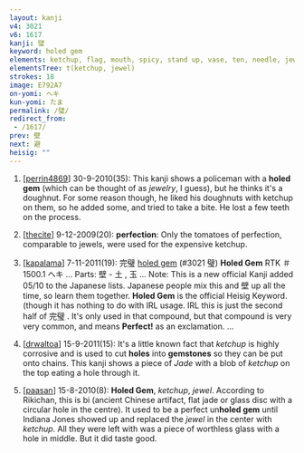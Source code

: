```yaml
---
layout: kanji
v4: 3021
v6: 1617
kanji: 璧
keyword: holed gem
elements: ketchup, flag, mouth, spicy, stand up, vase, ten, needle, jewel, king, ball, earring, drop
elementsTree: t(ketchup, jewel)
strokes: 18
image: E792A7
on-yomi: ヘキ
kun-yomi: たま
permalink: /璧/
redirect_from:
 - /1617/
prev: 壁
next: 避
heisig: ""
---
```


1) [<a href="http://kanji.koohii.com/profile/perrin4869">perrin4869</a>] 30-9-2010(35): This kanji shows a policeman with a <strong>holed gem</strong> (which can be thought of as <em>jewelry</em>, I guess), but he thinks it&#039;s a doughnut. For some reason though, he liked his doughnuts with ketchup on them, so he added some, and tried to take a bite. He lost a few teeth on the process.

2) [<a href="http://kanji.koohii.com/profile/thecite">thecite</a>] 9-12-2009(20): <strong>perfection</strong>: Only the tomatoes of perfection, comparable to jewels, were used for the expensive ketchup.

3) [<a href="http://kanji.koohii.com/profile/kapalama">kapalama</a>] 7-11-2011(19): 完璧 <a href="../v4/3021.html">holed gem</a> (#3021 璧) <strong>Holed Gem</strong> RTK ＃1500.1 ヘキ ... Parts: 壁 - 土 , 玉 ... Note: This is a new official Kanji added 05/10 to the Japanese lists. Japanese people mix this and 壁 up all the time, so learn them together. <strong>Holed Gem</strong> is the official Heisig Keyword. (though it has nothing to do with IRL usage. IRL this is just the second half of 完璧 . It&#039;s only used in that compound, but that compound is very very common, and means <strong>Perfect!</strong> as an exclamation. ...

4) [<a href="http://kanji.koohii.com/profile/drwaltoa">drwaltoa</a>] 15-9-2011(15): It&#039;s a little known fact that <em>ketchup</em> is highly corrosive and is used to cut <strong>holes</strong> into <strong>gemstones</strong> so they can be put onto chains. This kanji shows a piece of <em>Jade</em> with a blob of <em>ketchup</em> on the top eating a hole through it.

5) [<a href="http://kanji.koohii.com/profile/paasan">paasan</a>] 15-8-2010(8): <strong>Holed Gem</strong>, <em>ketchup</em>, <em>jewel</em>. According to Rikichan, this is bi (ancient Chinese artifact, flat jade or glass disc with a circular hole in the centre). It used to be a perfect un<strong>holed gem</strong> until Indiana Jones showed up and replaced the <em>jewel</em> in the center with <em>ketchup</em>. All they were left with was a piece of worthless glass with a hole in middle. But it did taste good.

